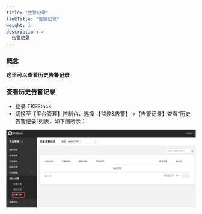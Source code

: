 ```yaml
---
title: "告警记录"
linkTitle: "告警记录"
weight: 1
description: >
  告警记录
---
```


### 概念

**这里可以查看历史告警记录**

### 查看历史告警记录

* 登录 TKEStack
* 切换至【平台管理】控制台，选择 【监控&告警】-&gt;【告警记录】查看“历史告警记录”列表，如下图所示：

![&#x5220;&#x9664;&#x63A5;&#x6536;&#x7EC4;](https://github.com/tkestack/tke/raw/master/docs/images/%E5%91%8A%E8%AD%A6%E8%AE%B0%E5%BD%95.png)



